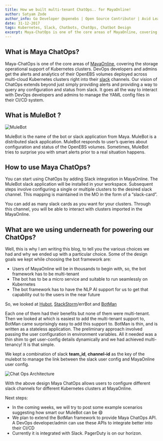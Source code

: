 ```yaml
---
title: How we built multi-tenant ChatOps.. for MayaOnline!
author: Satyam Zode
author_info: Go Developer @openebs | Open Source Contributor | Avid Learner
date: 31-12-2017
tags: Kubernetes, Slack, Chatbots, ChatOps, Chatbot Design
excerpt: Maya-ChatOps is one of the core areas of MayaOnline, covering the storage operational support of Kubernetes clusters.
---
```


## What is Maya ChatOps?

Maya-ChatOps is one of the core areas of [MayaOnline](https://mayaonline.io/), covering the storage operational support of Kubernetes clusters. DevOps developers and admins get the alerts and analytics of their OpenEBS volumes deployed across multi-cloud Kubernetes clusters right into their [slack](https://slack.com/) channels. Our vision of ChatOps extends beyond just simply providing alerts and providing a way to query any configuration and status from slack. It goes all the way to interact with DevOps developers and admins to manage the YAML config files in their CI/CD system.

## What is MuleBot ?

![MuleBot](/images/blog/mule-bot.png)

MuleBot is the name of the bot or slack application from Maya. MuleBot is a distributed slack application. MuleBot responds to user’s queries about configuration and status of the OpenEBS volumes. Sometimes, MuleBot tries to surprise you with smart alerts prior to a real situation happens.

## How to use Maya ChatOps?

You can start using ChatOps by adding Slack integration in MayaOnline. The MuleBot slack application will be installed in your workspace. Subsequent steps involve configuring a single or multiple clusters to the desired slack channel. This mapping is maintained in the MO in the form of a “slack-card”.

You can add as many slack cards as you want for your clusters. Through this channel, you will be able to interact with clusters imported in the MayaOnline.

## What are we using underneath for powering our ChatOps?

Well, this is why I am writing this blog, to tell you the various choices we had and why we ended up with a particular choice. Some of the design goals we kept while choosing the bot framework are:

- Users of MayaOnline will be in thousands to begin with, so, the bot framework has to be multi-tenant
- The bot has to be a micro service and suitable to run seamlessly on Kubernetes
- The bot framework has to have the NLP AI support for us to get that capability out to the users in the near future

So, we looked at [Hubot](https://hubot.github.com/), [StackStorm](https://github.com/StackStorm)/errBot and [BotMan](https://botman.io/)

Each one of them had their benefits but none of them were multi-tenant. Then we looked at which is easiest to add the multi-tenant support to, BotMan came surprisingly easy to add this support to. BotMan is thin, and is written as a stateless application. The preliminary approach involved passing the user configuration in environment variables. All it needed was a thin shim to get user-config details dynamically and we had achieved multi-tenancy! It is that simple.

We kept a combination of slack **team_id**, **channel-id** as the key of the mulebot to manage the link between the slack user config and MayaOnline user config.

![Chat Ops Architecture](/images/blog/bot-architecture.jpeg)

With the above design Maya ChatOps allows users to configure different slack channels for different Kubernetes clusters at MayaOnline.

Next steps:

- In the coming weeks, we will try to post some example scenarios suggesting how smart our MuleBot can be 😄
- We plan to extend the BotMan framework to provide Maya ChatOps API. A DevOps developer/admin can use these APIs to integrate better into their CI/CD
- Currently it is integrated with Slack. PagerDuty is on our horizon.
